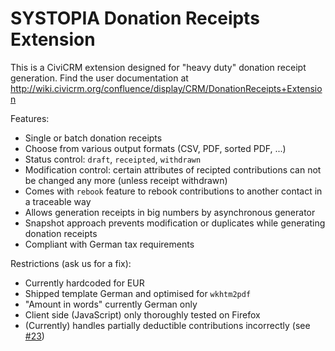 # SYSTOPIA Donation Receipts Extension

This is a CiviCRM extension designed for "heavy duty" donation receipt generation. Find the user documentation at http://wiki.civicrm.org/confluence/display/CRM/DonationReceipts+Extension

Features:
* Single or batch donation receipts
* Choose from various output formats (CSV, PDF, sorted PDF, ...)
* Status control: ``draft``, ``receipted``, ``withdrawn``
* Modification control: certain attributes of recipted contributions can not be changed any more (unless receipt withdrawn)
* Comes with ``rebook`` feature to rebook contributions to another contact in a traceable way
* Allows generation receipts in big numbers by asynchronous generator
* Snapshot approach prevents modification or duplicates while generating donation receipts
* Compliant with German tax requirements

Restrictions (ask us for a fix):
* Currently hardcoded for EUR
* Shipped template German and optimised for ``wkhtm2pdf``
* "Amount in words" currently German only
* Client side (JavaScript) only thoroughly tested on Firefox
* (Currently) handles partially deductible contributions incorrectly (see [#23](https://github.com/systopia/de.systopia.donrec/issues/23))
